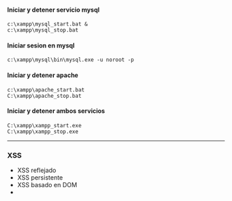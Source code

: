 #### Iniciar y detener servicio mysql
```
c:\xampp\mysql_start.bat &
c:\xampp\mysql_stop.bat
```

#### Iniciar sesion en mysql
```
c:\xampp\mysql\bin\mysql.exe -u noroot -p
```

#### Iniciar y detener apache
```
c:\xampp\apache_start.bat
C:\xampp\apache_stop.bat
```

#### Iniciar y detener ambos servicios
```
C:\xampp\xampp_start.exe
C:\xampp\xampp_stop.exe
```

-----

### XSS
- XSS reflejado
- XSS persistente
- XSS basado en DOM
- 
